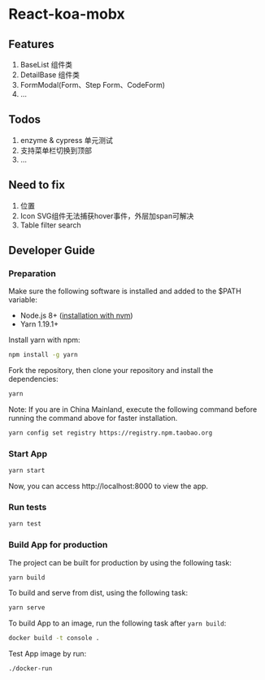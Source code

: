# React-koa-mobx

## Features

1. BaseList 组件类
1. DetailBase 组件类
1. FormModal(Form、Step Form、CodeForm)
1. ...

## Todos

1. enzyme & cypress 单元测试
1. 支持菜单栏切换到顶部
1. ...

## Need to fix

1. <Spin wrapperClassName="page-loading" /> 位置
1. Icon SVG组件无法捕获hover事件，外层加span可解决
1. Table filter search

## Developer Guide

### Preparation

Make sure the following software is installed and added to the \$PATH variable:

- Node.js 8+ ([installation with nvm](https://github.com/creationix/nvm#usage))
- Yarn 1.19.1+

Install yarn with npm:

```sh
npm install -g yarn
```

Fork the repository, then clone your repository and install the dependencies:

```sh
yarn
```

Note: If you are in China Mainland, execute the following command before running the command above for faster installation.

```sh
yarn config set registry https://registry.npm.taobao.org
```

### Start App

```sh
yarn start
```

Now, you can access http://localhost:8000 to view the app.

### Run tests

```sh
yarn test
```

### Build App for production

The project can be built for production by using the following task:

```sh
yarn build
```

To build and serve from dist, using the following task:

```sh
yarn serve
```

To build App to an image, run the following task after `yarn build`:

```sh
docker build -t console .
```

Test App image by run:

```sh
./docker-run
```

